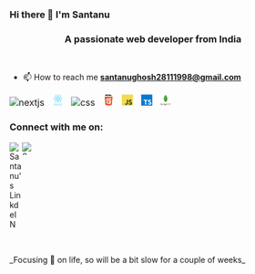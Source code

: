 ### Hi there 👋 I'm Santanu


<h3 align="center">A passionate web developer from India</h3><br>

<!--
**santafg/santafg** is a ✨ _special_ ✨ repository because its `README.md` (this file) appears on your GitHub profile.

Here are some ideas to get you started:

- 🔭 I’m currently working on ...
- 🌱 I’m currently learning ...
- 👯 I’m looking to collaborate on ...
- 🤔 I’m looking for help with ...
- 💬 Ask me about ...
- 📫 How to reach me: ...
- 😄 Pronouns: ...
- ⚡ Fun fact: ...
-->

- 📫 How to reach me **santanughosh28111998@gmail.com**




<p style="font-size: 1rem">
        <img
          src="https://cdn.hashnode.com/res/hashnode/image/upload/v1651122498709/FQjch0sgd.png"
          alt="nextjs"
          width="20"
          height="20"
        />
        &nbsp;
        <img
          src="https://raw.githubusercontent.com/devicons/devicon/master/icons/react/react-original-wordmark.svg"
          alt="react"
          width="20"
          height="20"
        />
        &nbsp;
        <img
          src="https://encrypted-tbn0.gstatic.com/images?q=tbn:ANd9GcRz1-yM3EG36gUtqcMmK293IYm7VkqToBmwzA&usqp=CAU"
          alt="css"
          width="20"
          height="20"
        />
        &nbsp;
        <img
          src="https://raw.githubusercontent.com/devicons/devicon/master/icons/html5/html5-original-wordmark.svg"
          alt="html5"
          width="20"
          height="20"
        />
        &nbsp;
        <img
          src="https://raw.githubusercontent.com/devicons/devicon/master/icons/javascript/javascript-original.svg"
          alt="javascript"
          width="20"
          height="20"
        />
        &nbsp;
        <img
          src="https://raw.githubusercontent.com/devicons/devicon/master/icons/typescript/typescript-original.svg"
          alt="typescript"
          width="20"
          height="20"
        />
        &nbsp;
        <img
          src="https://raw.githubusercontent.com/devicons/devicon/master/icons/mongodb/mongodb-original-wordmark.svg"
          alt="mongodb"
          width="20"
          height="20"
        />
      </p>

### Connect with me on: 
<table>
    <div align="center m-5" >
        <a traget="_blank" href="https://www.linkedin.com/in/santanu-ghosh-27abb2213/">
        <img align="left" alt="Santanu's LinkdeIN" width="22px" src="https://cdn.jsdelivr.net/npm/simple-icons@v3/icons/linkedin.svg" />
        </a>
        <a traget="_blank" href="https://www.instagram.com/worshiper_of_light_yagami/">
        <img align="left" alt="Santanu's instagram" width="22px" height="22px" src="https://cdn.jsdelivr.net/npm/simple-icons@v3/icons/instagram.svg" />
        </a>
      </div>                                                                                                                 
</table><br>



<p style = "align-items: center">_Focusing 🎯 on life, so will be a bit slow for a couple of weeks_</p>
